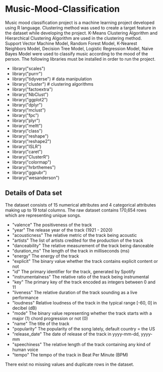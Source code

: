 # Music-Mood-Classification
Music mood classification project is a machine learning project developed using R language. Clustering method was used to create a target feature in the dataset while developing the project. K-Means Clustering Algorithm and Hierarchical Clustering Algorithm are used in the clustering method. Support Vector Machine Model, Random Forest Model, K-Nearest Neighbors Model, Decision Tree Model, Logistic Regression Model, Naive Bayes Model were used to classify music according to the mood of the person. The following libraries must be installed in order to run the project.

- library("scales")
- library("purrr")
- library("tidyverse") # data manipulation
- library("cluster") # clustering algorithms
- library("factoextra")
- library("NbClust")
- library("ggplot2")
- library("dplyr")
- library("mclust")
- library("fpc")
- library("plyr")
- library("meltt")
- library("class")
- library("reshape")
- library("reshape2")
- library("ISLR")
- library("caret")
- library("ClusterR")
- library("colormap")
- library("hrbrthemes")
- library("ggpubr")
- library("wesanderson")

## Details of Data set
The dataset consists of 15 numerical attributes and 4 categorical attributes making up to 19 total columns. The raw dataset contains 170,654 rows which are representing unique songs.

- "valence" The positiveness of the track
- "year" The release year of the track (1921 - 2020)
- "acousticness" The relative metric of the track being acoustic
- "artists" The list of artists credited for the production of the track
- "danceability" The relative measurement of the track being danceable
- "duration_ms" The length of the track in milliseconds (ms)
- "energy" The energy of the track
- "explicit" The binary value whether the track contains explicit content or not
- "id" The primary identifier for the track, generated by Spotify
- "instrumentalness" The relative ratio of the track being instrumental
- "key" The primary key of the track encoded as integers between 0 and 11
- "liveness" The relative duration of the track sounding as a live performance
- "loudness" Relative loudness of the track in the typical range [-60, 0] in decibel (dB)
- "mode" The binary value representing whether the track starts with a major (1) chord progression or not (0)
- "name" The title of the track
- "popularity" The popularity of the song lately, default country = the US
- "release_date" The date of release of the track in yyyy-mm-dd, yyyy-mm
- "speechiness" The relative length of the track containing any kind of human voice
- "tempo" The tempo of the track in Beat Per Minute (BPM)

There exist no missing values and duplicate rows in the dataset.






